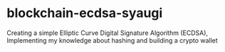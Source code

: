 # blockchain-ecdsa-syaugi
Creating a simple Elliptic Curve Digital Signature Algorithm (ECDSA), Implementing my knowledge about hashing and building a crypto wallet
